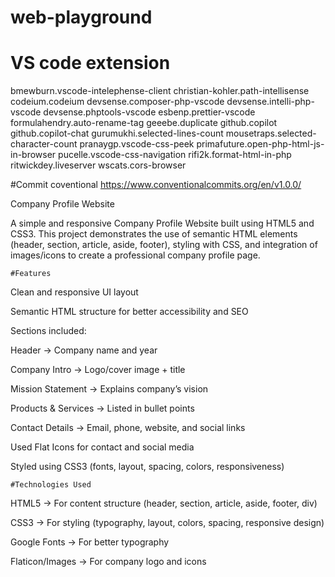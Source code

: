 # web-playground

# VS code extension

bmewburn.vscode-intelephense-client
christian-kohler.path-intellisense
codeium.codeium
devsense.composer-php-vscode
devsense.intelli-php-vscode
devsense.phptools-vscode
esbenp.prettier-vscode
formulahendry.auto-rename-tag
geeebe.duplicate
github.copilot
github.copilot-chat
gurumukhi.selected-lines-count
mousetraps.selected-character-count
pranaygp.vscode-css-peek
primafuture.open-php-html-js-in-browser
pucelle.vscode-css-navigation
rifi2k.format-html-in-php
ritwickdey.liveserver
wscats.cors-browser

#Commit coventional https://www.conventionalcommits.org/en/v1.0.0/



Company Profile Website

A simple and responsive Company Profile Website built using HTML5 and CSS3.
This project demonstrates the use of semantic HTML elements (header, section, article, aside, footer), styling with CSS, and integration of images/icons to create a professional company profile page.

    #Features

Clean and responsive UI layout

Semantic HTML structure for better accessibility and SEO

Sections included:

Header → Company name and year

Company Intro → Logo/cover image + title

Mission Statement → Explains company’s vision

Products & Services → Listed in bullet points

Contact Details → Email, phone, website, and social links

Used Flat Icons for contact and social media

Styled using CSS3 (fonts, layout, spacing, colors, responsiveness)

    #Technologies Used

HTML5 → For content structure (header, section, article, aside, footer, div)

CSS3 → For styling (typography, layout, colors, spacing, responsive design)

Google Fonts → For better typography

Flaticon/Images → For company logo and icons